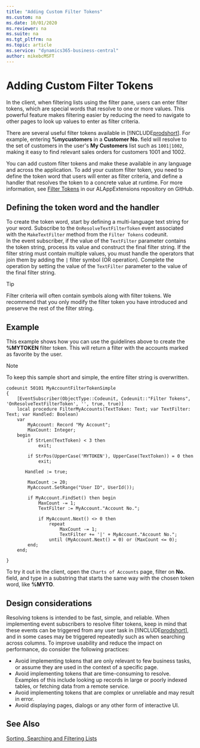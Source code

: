 ```yaml
---
title: "Adding Custom Filter Tokens"
ms.custom: na
ms.date: 10/01/2020
ms.reviewer: na
ms.suite: na
ms.tgt_pltfrm: na
ms.topic: article
ms.service: "dynamics365-business-central"
author: mikebcMSFT
---
```


# Adding Custom Filter Tokens

In the client, when filtering lists using the filter pane, users can enter filter tokens, which are special words that resolve to one or more values. This powerful feature makes filtering easier by reducing the need to navigate to other pages to look up values to enter as filter criteria.

There are several useful filter tokens available in [!INCLUDE[prodshort](../developer/includes/prodshort.md)]. For example, entering **%mycustomers** in a **Customer No.** field will resolve to the set of customers in the user's **My Customers** list such as `1001|1002`, making it easy to find relevant sales orders for customers 1001 and 1002.

You can add custom filter tokens and make these available in any language and across the application. To add your custom filter token, you need to define the token word that users will enter as filter criteria, and define a handler that resolves the token to a concrete value at runtime. For more information, see [Filter Tokens](https://github.com/microsoft/ALAppExtensions/tree/master/Modules/System/Filter%20Tokens) in our ALAppExtensions repository on GitHub.

## Defining the token word and the handler

To create the token word, start by defining a multi-language text string for your word. Subscribe to the `OnResolveTextFilterToken` event associated with the `MakeTextFilter` method from the `Filter Tokens` codeunit.  
In the event subscriber, if the value of the `TextFilter` parameter contains the token string, process its value and construct the final filter string. If the filter string must contain multiple values, you must handle the operators that join them by adding the `|` filter symbol (OR operation). Complete the operation by setting the value of the `TextFilter` parameter to the value of the final filter string.

> [!TIP]  
> Filter criteria will often contain symbols along with filter tokens. We recommend that you only modify the filter token you have introduced and preserve the rest of the filter string. 

## Example 

This example shows how you can use the guidelines above to create the **%MYTOKEN** filter token. This will return a filter with the accounts marked as favorite by the user. 

> [!NOTE]  
> To keep this sample short and simple, the entire filter string is overwritten.

```
codeunit 50101 MyAccountFilterTokenSimple
{
    [EventSubscriber(ObjectType::Codeunit, Codeunit::"Filter Tokens", 'OnResolveTextFilterToken', '', true, true)]
    local procedure FilterMyAccounts(TextToken: Text; var TextFilter: Text; var Handled: Boolean)
    var
        MyAccount: Record "My Account";
        MaxCount: Integer;
    begin
        if StrLen(TextToken) < 3 then
            exit;

        if StrPos(UpperCase('MYTOKEN'), UpperCase(TextToken)) = 0 then
            exit;

       Handled := true;

        MaxCount := 20;
        MyAccount.SetRange("User ID", UserId());

        if MyAccount.FindSet() then begin
            MaxCount -= 1;
            TextFilter := MyAccount."Account No.";

            if MyAccount.Next() <> 0 then
                repeat
                    MaxCount -= 1;
                    TextFilter += '|' + MyAccount."Account No.";
                until (MyAccount.Next() = 0) or (MaxCount <= 0);
        end;
    end;

}

```
To try it out in the client, open the `Charts of Accounts` page, filter on **No.** field, and type in a substring that starts the same way with the chosen token word, like **%MYTO**.

<!--
## Filter token example
This example extends the application with a new token word "%mysalesperson" representing my salesperson code as defined in the user table.
-->

## Design considerations

Resolving tokens is intended to be fast, simple, and reliable. When implementing event subscribers to resolve filter tokens, keep in mind that these events can be triggered from any user task in [!INCLUDE[prodshort](../developer/includes/prodshort.md)], and in some cases may be triggered repeatedly such as when searching across columns. To improve usability and reduce the impact on performance, do consider the following practices:

 - Avoid implementing tokens that are only relevant to few business tasks, or assume they are used in the context of a specific page.
 - Avoid implementing tokens that are time-consuming to resolve. Examples of this include looking up records in large or poorly indexed tables, or fetching data from a remote service.  
 - Avoid implementing tokens that are complex or unreliable and may result in error.  
 - Avoid displaying pages, dialogs or any other form of interactive UI.  
 

## See Also 

[Sorting, Searching and Filtering Lists](/dynamics365/business-central/ui-enter-criteria-filters)  
